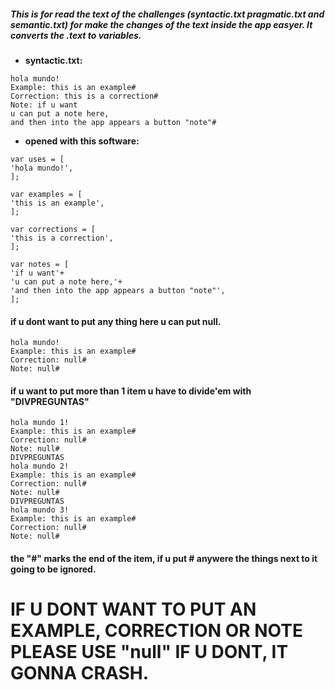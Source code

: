##### This is for read the text of the challenges (syntactic.txt pragmatic.txt and semantic.txt) for make the changes of the text inside the app easyer. It converts the .text to variables.

- **syntactic.txt:**
```
hola mundo!
Example: this is an example#
Correction: this is a correction#
Note: if u want
u can put a note here,
and then into the app appears a button "note"#
```
- **opened with this software:**

```
var uses = [
'hola mundo!',
];

var examples = [
'this is an example',
];

var corrections = [
'this is a correction',
];

var notes = [
'if u want'+
'u can put a note here,'+
'and then into the app appears a button "note"',
];
```

#### if u dont want to put any thing here u can put null.

```
hola mundo!
Example: this is an example#
Correction: null#
Note: null#
```

#### if u want to put more than 1 item u have to divide'em with "DIVPREGUNTAS"

```
hola mundo 1!
Example: this is an example#
Correction: null#
Note: null#
DIVPREGUNTAS
hola mundo 2!
Example: this is an example#
Correction: null#
Note: null#
DIVPREGUNTAS
hola mundo 3!
Example: this is an example#
Correction: null#
Note: null#
```

#### the "#" marks the end of the item, if u put # anywere the things next to it going to be ignored.

# **IF U DONT WANT TO PUT AN EXAMPLE, CORRECTION OR NOTE PLEASE USE "null" IF U DONT, IT GONNA CRASH.**